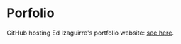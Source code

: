 # Porfolio

GitHub hosting Ed Izaguirre's portfolio website: [see here](https://edizaguirre.github.io).
